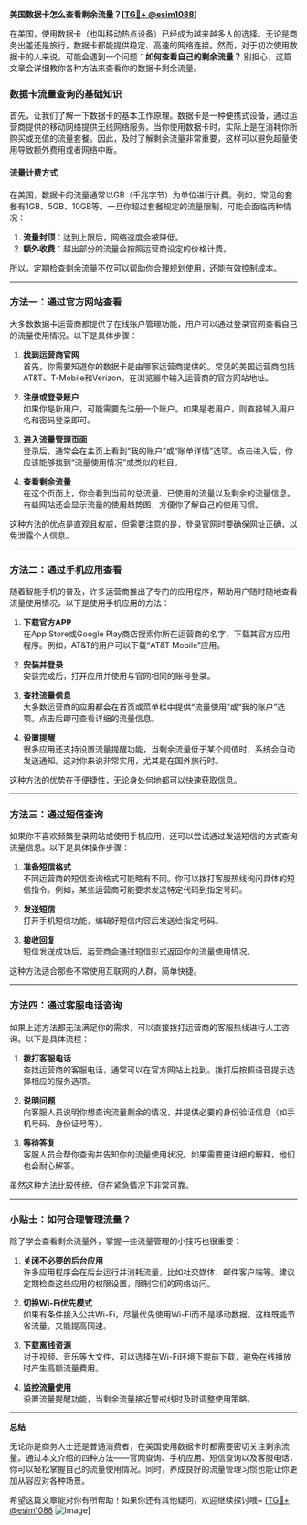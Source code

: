 **美国数据卡怎么查看剩余流量？[[TG💪+ @esim1088](https://t.me/s/esim1088)]**

在美国，使用数据卡（也叫移动热点设备）已经成为越来越多人的选择。无论是商务出差还是旅行，数据卡都能提供稳定、高速的网络连接。然而，对于初次使用数据卡的人来说，可能会遇到一个问题：**如何查看自己的剩余流量？** 别担心，这篇文章会详细教你各种方法来查看你的数据卡剩余流量。

### 数据卡流量查询的基础知识

首先，让我们了解一下数据卡的基本工作原理。数据卡是一种便携式设备，通过运营商提供的移动网络提供无线网络服务。当你使用数据卡时，实际上是在消耗你所购买或充值的流量套餐。因此，及时了解剩余流量非常重要，这样可以避免超量使用导致额外费用或者网络中断。

#### 流量计费方式
在美国，数据卡的流量通常以GB（千兆字节）为单位进行计费。例如，常见的套餐有1GB、5GB、10GB等。一旦你超过套餐规定的流量限制，可能会面临两种情况：
1. **流量封顶**：达到上限后，网络速度会被降低。
2. **额外收费**：超出部分的流量会按照运营商设定的价格计费。

所以，定期检查剩余流量不仅可以帮助你合理规划使用，还能有效控制成本。

---

### 方法一：通过官方网站查看

大多数数据卡运营商都提供了在线账户管理功能，用户可以通过登录官网查看自己的流量使用情况。以下是具体步骤：

1. **找到运营商官网**  
   首先，你需要知道你的数据卡是由哪家运营商提供的。常见的美国运营商包括AT&T、T-Mobile和Verizon。在浏览器中输入运营商的官方网站地址。

2. **注册或登录账户**  
   如果你是新用户，可能需要先注册一个账户。如果是老用户，则直接输入用户名和密码登录即可。

3. **进入流量管理页面**  
   登录后，通常会在主页上看到“我的账户”或“账单详情”选项。点击进入后，你应该能够找到“流量使用情况”或类似的栏目。

4. **查看剩余流量**  
   在这个页面上，你会看到当前的总流量、已使用的流量以及剩余的流量信息。有些网站还会显示流量的使用趋势图，方便你了解自己的使用习惯。

这种方法的优点是直观且权威，但需要注意的是，登录官网时要确保网址正确，以免泄露个人信息。

---

### 方法二：通过手机应用查看

随着智能手机的普及，许多运营商推出了专门的应用程序，帮助用户随时随地查看流量使用情况。以下是使用手机应用的方法：

1. **下载官方APP**  
   在App Store或Google Play商店搜索你所在运营商的名字，下载其官方应用程序。例如，AT&T的用户可以下载“AT&T Mobile”应用。

2. **安装并登录**  
   安装完成后，打开应用并使用与官网相同的账号登录。

3. **查找流量信息**  
   大多数运营商的应用都会在首页或菜单栏中提供“流量使用”或“我的账户”选项。点击后即可查看详细的流量信息。

4. **设置提醒**  
   很多应用还支持设置流量提醒功能，当剩余流量低于某个阈值时，系统会自动发送通知。这对你来说非常实用，尤其是在国外旅行时。

这种方法的优势在于便捷性，无论身处何地都可以快速获取信息。

---

### 方法三：通过短信查询

如果你不喜欢频繁登录网站或使用手机应用，还可以尝试通过发送短信的方式查询流量信息。以下是具体操作步骤：

1. **准备短信格式**  
   不同运营商的短信查询格式可能略有不同。你可以拨打客服热线询问具体的短信指令。例如，某些运营商可能要求发送特定代码到指定号码。

2. **发送短信**  
   打开手机短信功能，编辑好短信内容后发送给指定号码。

3. **接收回复**  
   短信发送成功后，运营商会通过短信形式返回你的流量使用情况。

这种方法适合那些不常使用互联网的人群，简单快捷。

---

### 方法四：通过客服电话咨询

如果上述方法都无法满足你的需求，可以直接拨打运营商的客服热线进行人工咨询。以下是具体流程：

1. **拨打客服电话**  
   查找运营商的客服电话，通常可以在官方网站上找到。拨打后按照语音提示选择相应的服务选项。

2. **说明问题**  
   向客服人员说明你想查询流量剩余的情况，并提供必要的身份验证信息（如手机号码、身份证号等）。

3. **等待答复**  
   客服人员会帮你查询并告知你的流量使用状况。如果需要更详细的解释，他们也会耐心解答。

虽然这种方法比较传统，但在紧急情况下非常可靠。

---

### 小贴士：如何合理管理流量？

除了学会查看剩余流量外，掌握一些流量管理的小技巧也很重要：

1. **关闭不必要的后台应用**  
   许多应用程序会在后台运行并消耗流量，比如社交媒体、邮件客户端等。建议定期检查这些应用的权限设置，限制它们的网络访问。

2. **切换Wi-Fi优先模式**  
   如果有条件接入公共Wi-Fi，尽量优先使用Wi-Fi而不是移动数据。这样既能节省流量，又能提高网速。

3. **下载离线资源**  
   对于视频、音乐等大文件，可以选择在Wi-Fi环境下提前下载，避免在线播放时产生高额流量费用。

4. **监控流量使用**  
   设置流量提醒功能，当剩余流量接近警戒线时及时调整使用策略。

---

**总结**

无论你是商务人士还是普通消费者，在美国使用数据卡时都需要密切关注剩余流量。通过本文介绍的四种方法——官网查询、手机应用、短信查询以及客服电话，你可以轻松掌握自己的流量使用情况。同时，养成良好的流量管理习惯也能让你更加从容应对各种场景。

希望这篇文章能对你有所帮助！如果你还有其他疑问，欢迎继续探讨哦~ [[TG💪+ @esim1088](https://t.me/s/esim1088) ![Image](https://i.postimg.cc/4NQfJmqS/Snipaste-2025-05-13-00-14-12.png)]